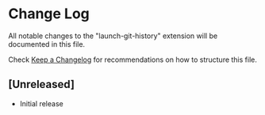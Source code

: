 # Change Log
All notable changes to the "launch-git-history" extension will be documented in this file.

Check [Keep a Changelog](http://keepachangelog.com/) for recommendations on how to structure this file.

## [Unreleased]
- Initial release